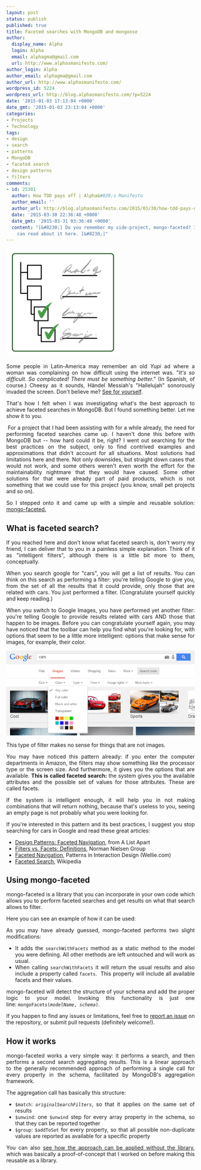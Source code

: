 ```yaml
---
layout: post
status: publish
published: true
title: Faceted searches with MongoDB and mongoose
author:
  display_name: Alpha
  login: Alpha
  email: alphagma@gmail.com
  url: http://www.alphasmanifesto.com/
author_login: Alpha
author_email: alphagma@gmail.com
author_url: http://www.alphasmanifesto.com/
wordpress_id: 5224
wordpress_url: http://blog.alphasmanifesto.com/?p=5224
date: '2015-01-03 17:13:04 +0000'
date_gmt: '2015-01-03 23:13:04 +0000'
categories:
- Projects
- Technology
tags:
- design
- search
- patterns
- MongoDB
- faceted search
- design patterns
- filters
comments:
- id: 25301
  author: How TDD pays off | Alpha&#039;s Manifesto
  author_email: ''
  author_url: http://blog.alphasmanifesto.com/2015/03/30/how-tdd-pays-off/
  date: '2015-03-30 22:36:48 +0000'
  date_gmt: '2015-03-31 03:36:48 +0000'
  content: "[&#8230;] Do you remember my side-project, mongo-faceted? If not, you
    can read about it here. [&#8230;]"
---
```


![](/assets/mongo-faceted-logo-300x290.png)

<p style="text-align: justify;">Some&nbsp;people in Latin-America may remember an old <em>Yupi</em> ad where a woman was complaining on how difficult using the internet was. "<em>It's so difficult. So complicated! There must be something better.</em>" (In Spanish, of course.) Cheesy as it sounds,&nbsp;H&auml;ndel Messiah's "Hallelujah"&nbsp;sonorously invaded the screen. Don't believe me? <a href="https://www.youtube.com/watch?v=oI1Tjeh4_D8">See for yourself</a>.</p>
<p style="text-align: justify;">That's how I felt when I was investigating what's the best approach to achieve faceted searches in MongoDB. But I found something better. Let me show it to you.</p>
<p><!--more--></p>
<p style="text-align: justify;">&nbsp;For a project that I had been assisting with for a while already, the need for performing faceted searches came up. I haven't done this before with MongoDB but -- how hard could it be, right? I went out searching for the best practices on the subject, only to find contrived examples and approximations that didn't account for all situations. Most solutions had limitations here and there. Not only downsides, but straight down cases that would not work, and some others weren't even worth the effort for the maintainability nightmare that they would have caused. Some other solutions for that were already part of paid products, which is not something that we could use for this project (you know, small pet projects and so on).</p>
<p style="text-align: justify;">So I stepped onto it and came up with a simple and reusable solution: <a href="https://github.com/AlphaGit/mongo-faceted">mongo-faceted.</a></p>
<h2>What is faceted search?</h2>
<p style="text-align: justify;">If you reached here and don't know what faceted search is, don't worry my friend, I can deliver that to you in a painless simple&nbsp;explanation. Think of it as "intelligent filters", although there is a little bit more to them, conceptually.</p>
<p style="text-align: justify;">When you search google for "cars", you will get a list of results. You can think on this&nbsp;search as performing a filter: you're telling Google to give you, from the set of all the results that it could provide, only those that are related with cars. You just performed a filter. (Congratulate yourself quickly and keep reading.)</p>
<p style="text-align: justify;">When you switch to Google Images, you have performed yet another filter: you're telling Google to provide results related with cars AND those that happen to be images. Before you can congratulate yourself again, you may have noticed that the toolbar can help you find what you're looking for, with options that seem to be a little more intelligent: options that make sense for images, for example, their color.</p>

![](/assets/googlecars.png)

<p style="text-align: justify;">This type of filter makes no sense for things that are not images.</p>
<p style="text-align: justify;">You may have noticed this pattern already: if you enter&nbsp;the computer departments in Amazon, the filters may show something like the processor type or the screen size. And furthermore, it gives you the options that are available. <strong>This is called faceted search:</strong> the system gives you the available attributes and the possible set of values for those attributes. These are called facets.</p>
<p style="text-align: justify;">If the system is intelligent enough, it will help you in not making combinations that will return nothing, because that's useless to you, seeing an empty page is not probably what you were looking for.</p>
<p style="text-align: justify;">If you're interested in this pattern and its best practices, I suggest you&nbsp;stop searching for cars in Google and read these great articles:</p>
<ul>
<li><a href="http://alistapart.com/article/design-patterns-faceted-navigation">Design Patterns: Faceted Navigation</a>, from A List Apart</li>
<li><a href="http://www.nngroup.com/articles/filters-vs-facets/">Filters vs. Facets: Definitions</a>, Norman Nielsen Group</li>
<li><a href="http://www.welie.com/patterns/showPattern.php?patternID=faceted-navigation">Faceted Navigation</a>, Patterns in Interaction Design (Wellie.com)</li>
<li><a href="http://en.wikipedia.org/wiki/Faceted_search">Faceted Search</a>, Wikipedia</li>
</ul>
<h2>Using&nbsp;mongo-faceted</h2>
<p style="text-align: justify;">mongo-faceted is a library that you can incorporate in your own code which allows you to perform faceted searches and get results on what that search allows to filter.</p>
<p style="text-align: justify;">Here you can see an example of how it can be used:</p>
<p><script src="https://gist.github.com/AlphaGit/3e48471ef1a4c0565211.js"></script></p>
<p style="text-align: justify;">As you may have already guessed, mongo-faceted performs two slight modifications:</p>
<ul>
<li style="text-align: justify;">It adds the <code>searchWithFacets</code> method as a static method to the model you were defining. All other methods are left untouched and will work as usual.</li>
<li style="text-align: justify;">When calling&nbsp;<code>searchWithFacets</code> it will return the usual results and also include a property called <code>facets</code>. &nbsp;This property will include all available facets and their values.</li>
</ul>
<p style="text-align: justify;">mongo-faceted will detect the structure of your schema and add the proper logic to your model.&nbsp;Invoking this functionality is just one line:&nbsp;<code>mongoFacets(<em>modelName</em>, <em>schema</em>)</code>.</p>
<p style="text-align: justify;">If you happen to find any issues or limitations, feel free to <a href="https://github.com/AlphaGit/mongo-faceted/issues/new">report an issue</a> on the repository, or submit pull requests (definitely welcome!).</p>
<h2>How it works</h2>
<p style="text-align: justify;">mongo-faceted works a very simple way: it performs a search, and then performs a second search aggregating results. This is a linear approach to&nbsp;the generally recommended approach of performing a single call for every property in the schema, facilitated by MongoDB's aggregation framework.</p>
<p style="text-align: justify;">The aggregation call has basically this structure:</p>
<ul>
<li style="text-align: justify;"><code>$match</code>: <em><code>originalSearchFilters</code></em>, so that it applies on the same set of results</li>
<li style="text-align: justify;"><code>$unwind</code>: one <code>$unwind</code> step for every array property in the schema, so that they can be reported together</li>
<li style="text-align: justify;"><code>$group</code>: <code>$addToSet</code> for every property, so that all possible non-duplicate values are reported as available for a specific property</li>
</ul>
<p style="text-align: justify;">You can also <a href="https://github.com/AlphaGit/mongo-faceted/blob/01b6ac37e0c8b5e8bba4bb864c1b805e7b9e8157/poc/ImageModel.js">see how the approach&nbsp;can be applied without the library</a>, which was basically a proof-of-concept that I worked on before making this reusable as a library.</p>
